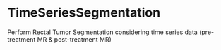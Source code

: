 # TimeSeriesSegmentation
Perform Rectal Tumor Segmentation considering time series data (pre-treatment MR &amp; post-treatment MR)
